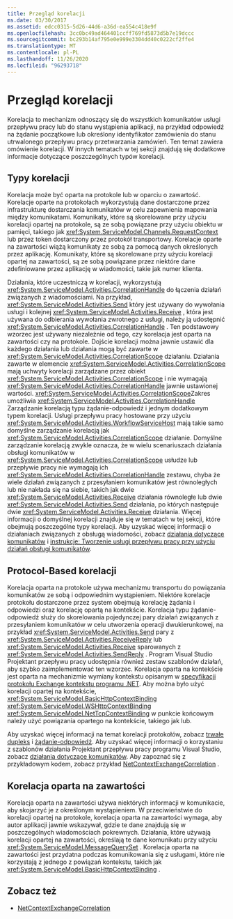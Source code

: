```yaml
---
title: Przegląd korelacji
ms.date: 03/30/2017
ms.assetid: edcc0315-5d26-44d6-a36d-ea554c418e9f
ms.openlocfilehash: 3cc0bc49ad464401ccff769fd5873d5b7e19dccc
ms.sourcegitcommit: bc293b14af795e0e999e3304dd40c0222cf2ffe4
ms.translationtype: MT
ms.contentlocale: pl-PL
ms.lasthandoff: 11/26/2020
ms.locfileid: "96293718"
---
```

# <a name="correlation-overview"></a>Przegląd korelacji

Korelacja to mechanizm odnoszący się do wszystkich komunikatów usługi przepływu pracy lub do stanu wystąpienia aplikacji, na przykład odpowiedź na żądanie początkowe lub określony identyfikator zamówienia do stanu utrwalonego przepływu pracy przetwarzania zamówień. Ten temat zawiera omówienie korelacji. W innych tematach w tej sekcji znajdują się dodatkowe informacje dotyczące poszczególnych typów korelacji.  
  
## <a name="types-of-correlation"></a>Typy korelacji  

 Korelacja może być oparta na protokole lub w oparciu o zawartość. Korelacje oparte na protokołach wykorzystują dane dostarczone przez infrastrukturę dostarczania komunikatów w celu zapewnienia mapowania między komunikatami. Komunikaty, które są skorelowane przy użyciu korelacji opartej na protokole, są ze sobą powiązane przy użyciu obiektu w pamięci, takiego jak <xref:System.ServiceModel.Channels.RequestContext> lub przez token dostarczony przez protokół transportowy. Korelacje oparte na zawartości wiążą komunikaty ze sobą za pomocą danych określonych przez aplikację. Komunikaty, które są skorelowane przy użyciu korelacji opartej na zawartości, są ze sobą powiązane przez niektóre dane zdefiniowane przez aplikację w wiadomości, takie jak numer klienta.  
  
 Działania, które uczestniczą w korelacji, wykorzystują <xref:System.ServiceModel.Activities.CorrelationHandle> do łączenia działań związanych z wiadomościami. Na przykład, <xref:System.ServiceModel.Activities.Send> który jest używany do wywołania usługi i kolejnej <xref:System.ServiceModel.Activities.Receive> , która jest używana do odbierania wywołania zwrotnego z usługi, należy ją udostępnić <xref:System.ServiceModel.Activities.CorrelationHandle> . Ten podstawowy wzorzec jest używany niezależnie od tego, czy korelacja jest oparta na zawartości czy na protokole. Dojście korelacji można jawnie ustawić dla każdego działania lub działania mogą być zawarte w <xref:System.ServiceModel.Activities.CorrelationScope> działaniu. Działania zawarte w elemencie <xref:System.ServiceModel.Activities.CorrelationScope> mają uchwyty korelacji zarządzane przez obiekt <xref:System.ServiceModel.Activities.CorrelationScope> i nie wymagają <xref:System.ServiceModel.Activities.CorrelationHandle> jawnie ustawionej wartości. <xref:System.ServiceModel.Activities.CorrelationScope>Zakres umożliwia <xref:System.ServiceModel.Activities.CorrelationHandle> Zarządzanie korelacją typu żądanie-odpowiedź i jednym dodatkowym typem korelacji. Usługi przepływu pracy hostowane przy użyciu <xref:System.ServiceModel.Activities.WorkflowServiceHost> mają takie samo domyślne zarządzanie korelacją jak <xref:System.ServiceModel.Activities.CorrelationScope> działanie. Domyślne zarządzanie korelacją zwykle oznacza, że w wielu scenariuszach działania obsługi komunikatów w <xref:System.ServiceModel.Activities.CorrelationScope> usłudze lub przepływie pracy nie wymagają ich <xref:System.ServiceModel.Activities.CorrelationHandle> zestawu, chyba że wiele działań związanych z przesyłaniem komunikatów jest równoległych lub nie nakłada się na siebie, takich jak dwie <xref:System.ServiceModel.Activities.Receive> działania równoległe lub dwie <xref:System.ServiceModel.Activities.Send> działania, po których następuje dwie <xref:System.ServiceModel.Activities.Receive> działania. Więcej informacji o domyślnej korelacji znajduje się w tematach w tej sekcji, które obejmują poszczególne typy korelacji. Aby uzyskać więcej informacji o działaniach związanych z obsługą wiadomości, zobacz [działania dotyczące komunikatów](messaging-activities.md) i [instrukcje: Tworzenie usługi przepływu pracy przy użyciu działań obsługi komunikatów](how-to-create-a-workflow-service-with-messaging-activities.md).  
  
## <a name="protocol-based-correlation"></a>Protocol-Based korelacji

Korelacja oparta na protokole używa mechanizmu transportu do powiązania komunikatów ze sobą i odpowiednim wystąpieniem. Niektóre korelacje protokołu dostarczone przez system obejmują korelację żądania i odpowiedzi oraz korelację opartą na kontekście. Korelacja typu żądanie-odpowiedź służy do skorelowania pojedynczej pary działań związanych z przesyłaniem komunikatów w celu utworzenia operacji dwukierunkowej, na przykład <xref:System.ServiceModel.Activities.Send> pary z <xref:System.ServiceModel.Activities.ReceiveReply> lub <xref:System.ServiceModel.Activities.Receive> sparowanych z <xref:System.ServiceModel.Activities.SendReply> . Program Visual Studio Projektant przepływu pracy udostępnia również zestaw szablonów działań, aby szybko zaimplementować ten wzorzec. Korelacja oparta na kontekście jest oparta na mechanizmie wymiany kontekstu opisanym w [specyfikacji protokołu Exchange kontekstu programu .NET](/openspecs/windows_protocols/mc-netcex/a7f26280-491f-465b-9914-c5eb5322dbb4). Aby można było użyć korelacji opartej na kontekście, <xref:System.ServiceModel.BasicHttpContextBinding> <xref:System.ServiceModel.WSHttpContextBinding> <xref:System.ServiceModel.NetTcpContextBinding> w punkcie końcowym należy użyć powiązania opartego na kontekście, takiego jak lub.  
  
Aby uzyskać więcej informacji na temat korelacji protokołów, zobacz [trwałe dupleks](durable-duplex-correlation.md) i [żądanie-odpowiedź](request-reply-correlation.md). Aby uzyskać więcej informacji o korzystaniu z szablonów działania Projektant przepływu pracy programu Visual Studio, zobacz [działania dotyczące komunikatów](messaging-activities.md). Aby zapoznać się z przykładowym kodem, zobacz przykład [NetContextExchangeCorrelation](/previous-versions/dotnet/netframework-4.0/ee662963(v=vs.100)) .  
  
## <a name="content-based-correlation"></a>Korelacja oparta na zawartości

Korelacja oparta na zawartości używa niektórych informacji w komunikacie, aby skojarzyć je z określonym wystąpieniem. W przeciwieństwie do korelacji opartej na protokole, korelacja oparta na zawartości wymaga, aby autor aplikacji jawnie wskazywał, gdzie te dane znajdują się w poszczególnych wiadomościach pokrewnych. Działania, które używają korelacji opartej na zawartości, określają te dane komunikatu przy użyciu <xref:System.ServiceModel.MessageQuerySet> . Korelacja oparta na zawartości jest przydatna podczas komunikowania się z usługami, które nie korzystają z jednego z powiązań kontekstu, takich jak <xref:System.ServiceModel.BasicHttpContextBinding> .
  
## <a name="see-also"></a>Zobacz też

- [NetContextExchangeCorrelation](/previous-versions/dotnet/netframework-4.0/ee662963(v=vs.100))
